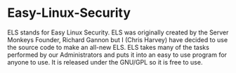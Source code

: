 Easy-Linux-Security
===================

ELS stands for Easy Linux Security. ELS was originally created by the Server Monkeys Founder, Richard Gannon but I (Chris Harvey) have decided to use the source code to make an all-new ELS. ELS takes many of the tasks performed by our Administrators and puts it into an easy to use program for anyone to use. It is released under the GNU/GPL so it is free to use.